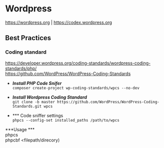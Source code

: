 # Wordpress
https://wordpress.org | https://codex.wordpress.org

## Best Practices

### Coding standard
https://developer.wordpress.org/coding-standards/wordpress-coding-standards/php/  
https://github.com/WordPress/WordPress-Coding-Standards

- ***Install PHP Code Snifer***  
```composer create-project wp-coding-standards/wpcs --no-dev```

- ***Install Wordpress Coding Standard***  
```git clone -b master https://github.com/WordPress/WordPress-Coding-Standards.git wpcs```

- *** Code sniffer settings  
```phpcs --config-set installed_paths /path/to/wpcs```

***Usage ***  
phpcs <filepath>  
phpcbf <filepath/direcory)  
                           
                           

